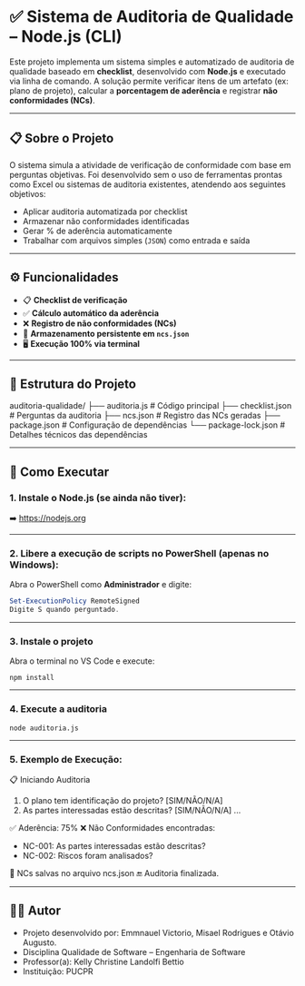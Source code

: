 # ✅ Sistema de Auditoria de Qualidade – Node.js (CLI)

Este projeto implementa um sistema simples e automatizado de auditoria de qualidade baseado em **checklist**, desenvolvido com **Node.js** e executado via linha de comando. A solução permite verificar itens de um artefato (ex: plano de projeto), calcular a **porcentagem de aderência** e registrar **não conformidades (NCs)**.

---

## 📋 Sobre o Projeto

O sistema simula a atividade de verificação de conformidade com base em perguntas objetivas. Foi desenvolvido sem o uso de ferramentas prontas como Excel ou sistemas de auditoria existentes, atendendo aos seguintes objetivos:

- Aplicar auditoria automatizada por checklist
- Armazenar não conformidades identificadas
- Gerar % de aderência automaticamente
- Trabalhar com arquivos simples (`JSON`) como entrada e saída

---

## ⚙️ Funcionalidades

- 📋 **Checklist de verificação**
- ✅ **Cálculo automático da aderência**
- ❌ **Registro de não conformidades (NCs)**
- 💾 **Armazenamento persistente em `ncs.json`**
- 🖥️ **Execução 100% via terminal**

---

## 📂 Estrutura do Projeto

auditoria-qualidade/
├── auditoria.js # Código principal
├── checklist.json # Perguntas da auditoria
├── ncs.json # Registro das NCs geradas
├── package.json # Configuração de dependências
└── package-lock.json # Detalhes técnicos das dependências

---

## 🚀 Como Executar

### 1. Instale o Node.js (se ainda não tiver):
➡️ https://nodejs.org

---

### 2. Libere a execução de scripts no PowerShell (apenas no Windows):

Abra o PowerShell como **Administrador** e digite:

```powershell
Set-ExecutionPolicy RemoteSigned
Digite S quando perguntado.
```
---

### 3. Instale o projeto

Abra o terminal no VS Code e execute:

```
npm install
```
---
### 4. Execute a auditoria
```
node auditoria.js
```
---
### 5. Exemplo de Execução:

📋 Iniciando Auditoria

1. O plano tem identificação do projeto? [SIM/NÃO/N/A]
2. As partes interessadas estão descritas? [SIM/NÃO/N/A]
...

✅ Aderência: 75%
❌ Não Conformidades encontradas:
- NC-001: As partes interessadas estão descritas?
- NC-002: Riscos foram analisados?

💾 NCs salvas no arquivo ncs.json
🔚 Auditoria finalizada.

---

## 👨‍💼 Autor
- Projeto desenvolvido por: Emmnauel Victorio, Misael Rodrigues e Otávio Augusto.
- Disciplina Qualidade de Software – Engenharia de Software
- Professor(a): Kelly Christine Landolfi Bettio
- Instituição: PUCPR




